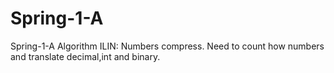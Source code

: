 # Spring-1-A
Spring-1-A
Algorithm ILIN: Numbers compress. Need to count how numbers and translate decimal,int and binary.
